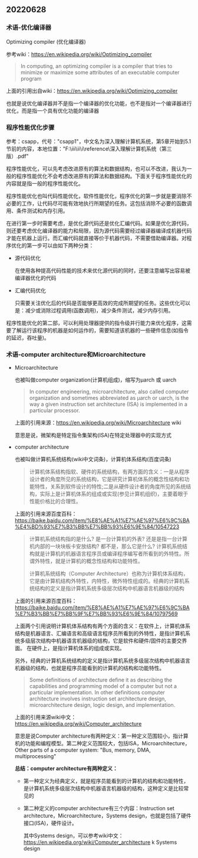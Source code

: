 ## 20220628

### 术语-优化编译器

Optimizing compiler (优化编译器)

参考wiki：<https://en.wikipedia.org/wiki/Optimizing_compiler>

> In computing, an optimizing compiler is a compiler that tries to minimize or maximize some attributes of an executable computer program

上面的引用出自wiki：<https://en.wikipedia.org/wiki/Optimizing_compiler>

也就是说优化编译器并不是指一个编译器的优化功能，也不是指对一个编译器进行优化，而是指一个具有优化功能的编译器

### 程序性能优化步骤

参考：csapp，代号："csapp1"，中文名为深入理解计算机系统，第5章开始到5.1节前的内容，本地位置："F:\iii\ii\i\reference\深入理解计算机系统（第三版）.pdf"

程序性能优化，可以先考虑改进原有的算法和数据结构，也可以不改进，我认为一般的程序性能优化不会考虑改进原有的算法和数据结构。下面关于程序性能优化的内容就是指一般的程序性能优化。

程序性能优化也叫代码性能优化，软件性能优化，程序优化的第一步就是要消除不必要的工作，让代码尽可能有效地执行所期望的任务。这包括消除不必要的函数调用、条件测试和内存引用。
<!-- 上面一段部分参考了csapp1 -->

在进行第一步时需要考虑，是优化源代码还是优化汇编代码。如果是优化源代码，则还要考虑优化编译器的能力和局限，因为源代码需要经过编译器编译成机器代码才能在机器上运行。而汇编代码就直接等价于机器代码，不需要借助编译器。对程序优化的第一步可以由如下两种分类：

- 源代码优化

   在使用各种提高代码性能的技术来优化源代码的同时，还要注意编写出容易被编译器优化的代码

- 汇编代码优化

   只需要关注优化后的代码是否能够更高效的完成所期望的任务。这些优化可以是：减少或消除过程调用(函数调用)，减少条件测试，减少内存引用。

程序性能优化的第二部，可以利用处理器提供的指令级并行能力来优化程序，这需要了解运行该程序的机器是如何运作的，需要知道该机器的一些硬件信息(如指令的延迟，吞吐量)。
<!-- 上面的内容参考了csapp1 -->

### 术语-computer architecture和Microarchitecture

- Microarchitecture

   也被叫做computer organization(计算机组成)，缩写为µarch 或 uarch

   > In computer engineering, microarchitecture, also called computer organization and sometimes abbreviated as µarch or uarch, is the way a given instruction set architecture (ISA) is implemented in a particular processor.

   上面的引用来源：<https://en.wikipedia.org/wiki/Microarchitecture> wiki

   意思是说，微架构是特定指令集架构(ISA)在特定处理器中的实现方式

- computer architecture

   也被叫做计算机系统结构(wiki中文词条)，计算机体系结构(百度词条)

   > 计算机体系结构指软、硬件的系统结构，有两方面的含义：一是从程序设计者的角度所见的系统结构，它是研究计算机体系的概念性结构和功能特性，关系到软件设计的特性;二是从硬件设计者的角度所见的系统结构，实际上是计算机体系的组成或实现(参见计算机组织)，主要着眼于性能价格比的合理性。

   上面的引用来源百度百科：<https://baike.baidu.com/item/%E8%AE%A1%E7%AE%97%E6%9C%BA%E4%BD%93%E7%B3%BB%E7%BB%93%E6%9E%84/10547223>

   > 计算机系统结构指的是什么? 是一台计算机的外表? 还是是指一台计算机内部的一块块板卡安放结构? 都不是，那么它是什么? 计算机系统结构就是计算机的机器语言程序员或编译程序编写者所看到的外特性。所谓外特性，就是计算机的概念性结构和功能特性。
   >
   > 计算机系统结构（Computer Architecture）也称为计算机体系结构，它是由计算机结构外特性，内特性，微外特性组成的。经典的计算机系统结构的定义是指计算机系统多级层次结构中机器语言机器级的结构

   上面的引用来源百度百科：<https://baike.baidu.com/item/%E8%AE%A1%E7%AE%97%E6%9C%BA%E7%B3%BB%E7%BB%9F%E7%BB%93%E6%9E%84/10797569>

   上面两个引用说明计算机体系结构有两个方面的含义：在软件上，计算机体系结构是机器语言、汇编语言和高级语言程序员所看到的外特性，是指计算机系统多级层次结构中机器语言机器级的结构，它是软件和硬件/固件的主要交界面。
   在硬件上，是指计算机体系的组成或实现。

   另外，经典的计算机系统结构的定义是指计算机系统多级层次结构中机器语言机器级的结构，也就是程序员能看到的计算机的结构和功能特性。

   > Some definitions of architecture define it as describing the capabilities and programming model of a computer but not a particular implementation. In other definitions computer architecture involves instruction set architecture design, microarchitecture design, logic design, and implementation.

   上面的引用来源wiki中文：<https://en.wikipedia.org/wiki/Computer_architecture>

   意思是说Computer architecture有两种定义：第一种定义范围较小，指计算机的功能和编程模型。第二种定义范围较大，包括ISA，Microarchitecture，Other parts of a computer system: "Bus, memory, DMA, multiprocessing"

   **总结：computer architecture有两种定义：**

  - 第一种定义为经典定义，就是程序员能看到的计算机的结构和功能特性，是计算机系统多级层次结构中机器语言机器级的结构，这种定义是比较常见的
  - 第二种定义的computer architecture有三个内容：Instruction set architecture，Microarchitecture，Systems design，也就是包括了硬件接口(ISA)，硬件设计。

      其中Systems design，可以参考wiki中文：<https://en.wikipedia.org/wiki/Computer_architecture> k Systems design
